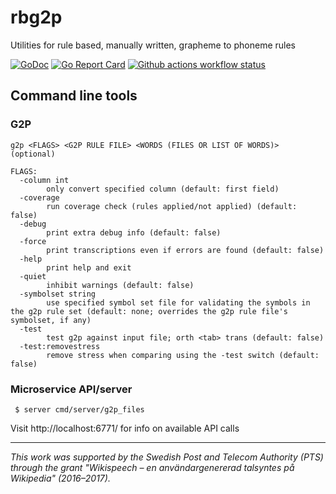 # rbg2p
Utilities for rule based, manually written, grapheme to phoneme rules 

[![GoDoc](https://godoc.org/github.com/stts-se/rbg2p?status.svg)](https://godoc.org/github.com/stts-se/rbg2p) [![Go Report Card](https://goreportcard.com/badge/github.com/stts-se/rbg2p)](https://goreportcard.com/report/github.com/stts-se/rbg2p) [![Github actions workflow status](https://github.com/stts-se/rbg2p/workflows/Go/badge.svg)](https://github.com/stts-se/rbg2p/actions)

## Command line tools

### G2P

    g2p <FLAGS> <G2P RULE FILE> <WORDS (FILES OR LIST OF WORDS)> (optional)

    FLAGS:
      -column int
            only convert specified column (default: first field)
      -coverage
            run coverage check (rules applied/not applied) (default: false)
      -debug
            print extra debug info (default: false)
      -force
            print transcriptions even if errors are found (default: false)
      -help
            print help and exit
      -quiet
            inhibit warnings (default: false)
      -symbolset string
            use specified symbol set file for validating the symbols in the g2p rule set (default: none; overrides the g2p rule file's symbolset, if any)
      -test
            test g2p against input file; orth <tab> trans (default: false)
      -test:removestress
            remove stress when comparing using the -test switch (default: false)

<!--
### Syllabification

    $ syll <G2P/SYLL RULE FILE> <WORDS (FILES OR LIST OF WORDS)> (optional)
-->


### Microservice API/server

     $ server cmd/server/g2p_files
     
 Visit http://localhost:6771/ for info on available API calls
 

---

_This work was supported by the Swedish Post and Telecom Authority (PTS) through the grant "Wikispeech – en användargenererad talsyntes på Wikipedia" (2016–2017)._
